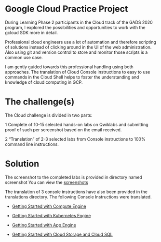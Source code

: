 # Google Cloud Practice Project
During Learning Phase 2 participants in the Cloud track of the GADS 2020 program, I explored the possibilities and opportunities to work with the gcloud SDK more in detail.

Professional cloud engineers use a lot of automation and therefore scripting of solutions instead of clicking around in the UI of the web administration. Also using git and version control to store and monitor those scripts is a common use case.

I am gently guided towards this professional handling using both approaches. The translation of Cloud Console instructions to easy to use commands in the Cloud Shell helps to foster the understanding and knowledge of cloud computing in GCP.


# The challenge(s)
The Cloud challenge is divided in two parts:

1 Complete of 10-15 selected hands-on labs on Qwiklabs and submitting proof of such per screenshot based on the email received.

2 “Translation” of 2-3 selected labs from Console instructions to 100% command line instructions.

# Solution
The screenshot to the completed labs is provided in directory named screenshot
You can view the [screenshots](SCREENSHOTS.md)


The translation of 3 console instructions have also been provided in the translations directory.
The following Console Instructions were translated.
- [Getting Started with Compute Engine](translations/getting-started-with-app-engine.sh)

- [Getting Started with Kubernetes Engine](translations/getting-started-with-gke.sh)

- [Getting Started with App Engine](translations/getting-started-with-app-engine.sh)

- [Getting Started with Cloud Storage and Cloud SQL](translations/getting-started-with-cloud-storage-and-cloud-sql.sh)


